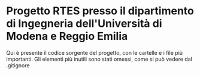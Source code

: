 # Progetto RTES presso il dipartimento di Ingegneria dell'Università di Modena e Reggio Emilia

Qui è presente il codice sorgente del progetto, con le cartelle e i file più importanti. Gli elementi più inutili sono stati omessi, come si può vedere dal .gitignore
